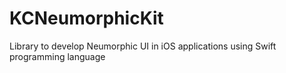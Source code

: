 # KCNeumorphicKit
Library to develop Neumorphic UI in iOS applications using Swift programming language
